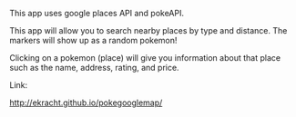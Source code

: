 This app uses google places API and pokeAPI.

This app will allow you to search nearby places by type and distance. The markers will show up as a random pokemon!

Clicking on a pokemon (place) will give you information about that place such as the name, address, rating, and price.

Link:

http://ekracht.github.io/pokegooglemap/